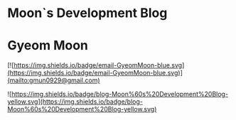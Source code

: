 # Moon`s Development Blog

# Gyeom Moon

[![https://img.shields.io/badge/email-GyeomMoon-blue.svg](https://img.shields.io/badge/email-GyeomMoon-blue.svg)](mailto:gmun0929@gmail.com)

![https://img.shields.io/badge/blog-Moon%60s%20Development%20Blog-yellow.svg](https://img.shields.io/badge/blog-Moon%60s%20Development%20Blog-yellow.svg)
